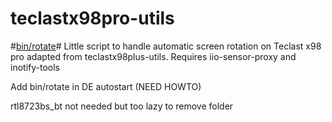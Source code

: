 # teclastx98pro-utils
#[bin/rotate](https://github.com/luthenis/teclastx98pro-utils/blob/master/bin/rotate)#
Little script to handle automatic screen rotation on Teclast x98 pro adapted from teclastx98plus-utils.
Requires iio-sensor-proxy and inotify-tools

Add bin/rotate in DE autostart (NEED HOWTO)

rtl8723bs_bt not needed but too lazy to remove folder
